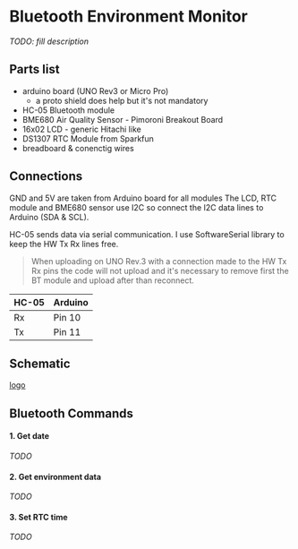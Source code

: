 # Bluetooth Environment Monitor
_TODO: fill description_

## Parts list
- arduino board (UNO Rev3 or Micro Pro)
  - a proto shield does help but it's not mandatory
- HC-05 Bluetooth module
- BME680 Air Quality Sensor - Pimoroni Breakout Board
- 16x02 LCD - generic Hitachi like
- DS1307 RTC Module from Sparkfun
- breadboard & conenctig wires

## Connections

GND and 5V are taken from Arduino board for all modules
The LCD, RTC module and BME680 sensor use I2C so connect the I2C data lines to Arduino (SDA & SCL).

HC-05 sends data via serial communication. I use SoftwareSerial library to keep the HW Tx Rx lines free.

> When uploading on UNO Rev.3 with a connection made to the HW Tx Rx pins the code will not upload and it's necessary to remove first the BT module and upload after than reconnect.

| HC-05 | Arduino |
| ----- | ------- |
| Rx    | Pin 10  |
| Tx    | Pin 11  |

## Schematic
[logo]

[logo]: https://github.com/smeualex/ArduinoProjects/tree/master/BT_EnvMonitor/res/EnvMonitor-BME680_bb.png ""

## Bluetooth Commands

#### 1. Get date
_TODO_
#### 2. Get environment data
_TODO_
#### 3. Set RTC time
_TODO_